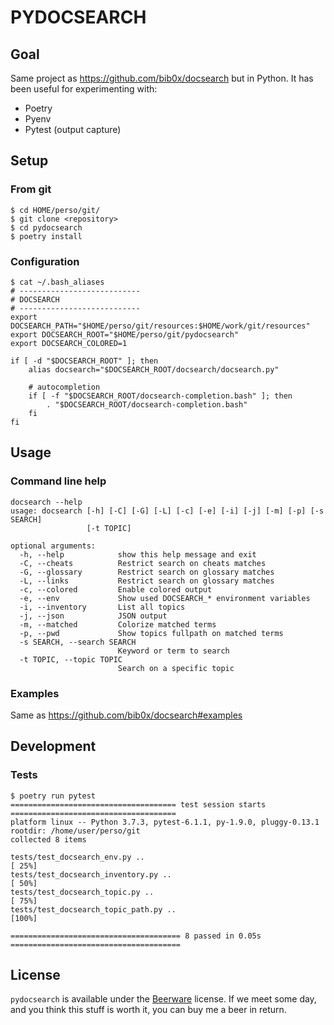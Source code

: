 # PYDOCSEARCH

## Goal

Same project as https://github.com/bib0x/docsearch but in Python.
It has been useful for experimenting with:
- Poetry
- Pyenv
- Pytest (output capture)

## Setup

### From git

```
$ cd HOME/perso/git/
$ git clone <repository>
$ cd pydocsearch
$ poetry install
```

### Configuration

```
$ cat ~/.bash_aliases
# ---------------------------
# DOCSEARCH
# ---------------------------
export DOCSEARCH_PATH="$HOME/perso/git/resources:$HOME/work/git/resources"
export DOCSEARCH_ROOT="$HOME/perso/git/pydocsearch"
export DOCSEARCH_COLORED=1

if [ -d "$DOCSEARCH_ROOT" ]; then
    alias docsearch="$DOCSEARCH_ROOT/docsearch/docsearch.py"

    # autocompletion
    if [ -f "$DOCSEARCH_ROOT/docsearch-completion.bash" ]; then
        . "$DOCSEARCH_ROOT/docsearch-completion.bash"
    fi
fi
```

## Usage

### Command line help

```
docsearch --help
usage: docsearch [-h] [-C] [-G] [-L] [-c] [-e] [-i] [-j] [-m] [-p] [-s SEARCH]
                 [-t TOPIC]

optional arguments:
  -h, --help            show this help message and exit
  -C, --cheats          Restrict search on cheats matches
  -G, --glossary        Restrict search on glossary matches
  -L, --links           Restrict search on glossary matches
  -c, --colored         Enable colored output
  -e, --env             Show used DOCSEARCH_* environment variables
  -i, --inventory       List all topics
  -j, --json            JSON output
  -m, --matched         Colorize matched terms
  -p, --pwd             Show topics fullpath on matched terms
  -s SEARCH, --search SEARCH
                        Keyword or term to search
  -t TOPIC, --topic TOPIC
                        Search on a specific topic
```

### Examples

Same as https://github.com/bib0x/docsearch#examples

## Development

### Tests

```
$ poetry run pytest
===================================== test session starts =====================================
platform linux -- Python 3.7.3, pytest-6.1.1, py-1.9.0, pluggy-0.13.1
rootdir: /home/user/perso/git
collected 8 items                                                                             

tests/test_docsearch_env.py ..                                                          [ 25%]
tests/test_docsearch_inventory.py ..                                                    [ 50%]
tests/test_docsearch_topic.py ..                                                        [ 75%]
tests/test_docsearch_topic_path.py ..                                                   [100%]

====================================== 8 passed in 0.05s ======================================
```

## License

`pydocsearch` is available under the [Beerware](http://en.wikipedia.org/wiki/Beerware) license.
If we meet some day, and you think this stuff is worth it, you can buy me a beer in return.
